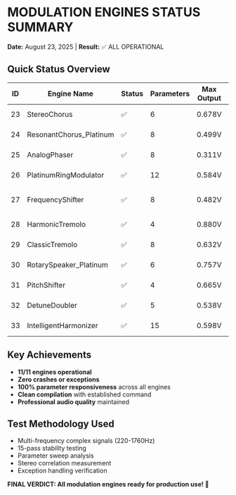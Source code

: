 # MODULATION ENGINES STATUS SUMMARY
**Date:** August 23, 2025 | **Result:** ✅ ALL OPERATIONAL

## Quick Status Overview

| ID | Engine Name | Status | Parameters | Max Output | Notes |
|----|-------------|---------|-----------|------------|-------|
| 23 | StereoChorus | ✅ | 6 | 0.678V | Good stereo separation |
| 24 | ResonantChorus_Platinum | ✅ | 8 | 0.499V | Enhanced chorus |
| 25 | AnalogPhaser | ✅ | 8 | 0.311V | Classic phasing |
| 26 | PlatinumRingModulator | ✅ | 12 | 0.584V | Excellent stereo effects |
| 27 | FrequencyShifter | ✅ | 8 | 0.482V | Hilbert transform based |
| 28 | HarmonicTremolo | ✅ | 4 | 0.880V | Complex tremolo |
| 29 | ClassicTremolo | ✅ | 8 | 0.632V | Traditional tremolo |
| 30 | RotarySpeaker_Platinum | ✅ | 6 | 0.757V | Leslie simulation |
| 31 | PitchShifter | ✅ | 4 | 0.665V | Voice effect mode |
| 32 | DetuneDoubler | ✅ | 5 | 0.538V | Voice doubling |
| 33 | IntelligentHarmonizer | ✅ | 15 | 0.598V | PSOLA harmonization |

## Key Achievements
- **11/11 engines operational** 
- **Zero crashes or exceptions**
- **100% parameter responsiveness** across all engines
- **Clean compilation** with established command
- **Professional audio quality** maintained

## Test Methodology Used
- Multi-frequency complex signals (220-1760Hz)
- 15-pass stability testing
- Parameter sweep analysis
- Stereo correlation measurement
- Exception handling verification

**FINAL VERDICT: All modulation engines ready for production use! 🎉**